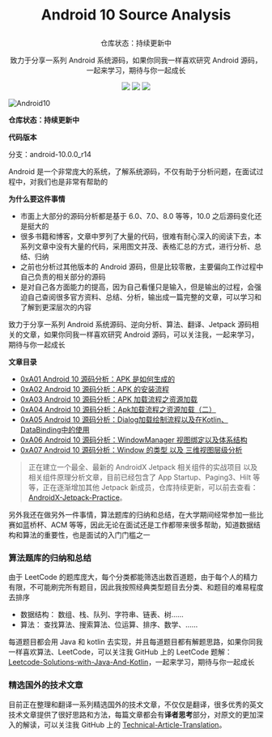 #  <p align="center"> Android 10 Source Analysis </p>

<p align="center"> 仓库状态：持续更新中 </p>

<p align="center"> 致力于分享一系列 Android 系统源码，如果你同我一样喜欢研究 Android 源码，一起来学习，期待与你一起成长 </p>

<p align="center">
<a href="https://github.com/hi-dhl"><img src="https://img.shields.io/badge/GitHub-HiDhl-4BC51D.svg?style=flat"></a> <img src="https://img.shields.io/badge/language-Java | Kotlin-orange.svg"/> <img src="https://img.shields.io/badge/platform-android-lightgrey.svg"/>
</p>

![Android10](http://cdn.51git.cn/2020-06-04-15911987213302.jpg)

**仓库状态：持续更新中**


**代码版本**

分支：android-10.0.0_r14

Android 是一个非常庞大的系统，了解系统源码，不仅有助于分析问题，在面试过程中，对我们也是非常有帮助的

**为什么要这件事情**

* 市面上大部分的源码分析都是基于 6.0、7.0、8.0 等等，10.0 之后源码变化还是挺大的
* 很多书籍和博客，文章中罗列了大量的代码，很难有耐心深入的阅读下去，本系列文章中没有大量的代码，采用图文并茂、表格汇总的方式，进行分析、总结、归纳
* 之前也分析过其他版本的 Android 源码，但是比较零散，主要偏向工作过程中自己负责的相关部分的源码
* 是对自己各方面能力的提高，因为自己看懂只是输入，但是输出的过程，会强迫自己查阅很多官方资料、总结、分析，输出成一篇完整的文章，可以学习和了解到更深层次的内容

致力于分享一系列 Android 系统源码、逆向分析、算法、翻译、Jetpack  源码相关的文章，如果你同我一样喜欢研究 Android 源码，可以关注我，一起来学习，期待与你一起成长

**文章目录**

* [0xA01 Android 10 源码分析：APK 是如何生成的](https://github.com/hi-dhl/Android10-Source-Analysis/blob/master/0xA01%20Android%2010%20%E6%BA%90%E7%A0%81%E5%88%86%E6%9E%90%EF%BC%9AAPK%20%E6%98%AF%E5%A6%82%E4%BD%95%E7%94%9F%E6%88%90%E7%9A%84.md)
* [0xA02 Android 10 源码分析：APK 的安装流程](https://github.com/hi-dhl/Android10-Source-Analysis/blob/master/0xA02%20Android%2010%20%E6%BA%90%E7%A0%81%E5%88%86%E6%9E%90%EF%BC%9AAPK%20%E7%9A%84%E5%AE%89%E8%A3%85%E6%B5%81%E7%A8%8B.md)
* [0xA03 Android 10 源码分析：APK 加载流程之资源加载](https://github.com/hi-dhl/Android10-Source-Analysis/blob/master/0xA03%20Android%2010%20%E6%BA%90%E7%A0%81%E5%88%86%E6%9E%90%EF%BC%9AAPK%20%E5%8A%A0%E8%BD%BD%E6%B5%81%E7%A8%8B%E4%B9%8B%E8%B5%84%E6%BA%90%E5%8A%A0%E8%BD%BD.md)
* [0xA04 Android 10 源码分析：Apk加载流程之资源加载（二）](https://github.com/hi-dhl/Android10-Source-Analysis/blob/master/0xA04%20Android%2010%20%E6%BA%90%E7%A0%81%E5%88%86%E6%9E%90%EF%BC%9AApk%E5%8A%A0%E8%BD%BD%E6%B5%81%E7%A8%8B%E4%B9%8B%E8%B5%84%E6%BA%90%E5%8A%A0%E8%BD%BD%EF%BC%88%E4%BA%8C%EF%BC%89.md)
* [0xA05 Android 10 源码分析：Dialog加载绘制流程以及在Kotlin、DataBinding中的使用](https://github.com/hi-dhl/Android10-Source-Analysis/blob/master/0xA05%20Android%2010%20%E6%BA%90%E7%A0%81%E5%88%86%E6%9E%90%EF%BC%9ADialog%E5%8A%A0%E8%BD%BD%E7%BB%98%E5%88%B6%E6%B5%81%E7%A8%8B%E4%BB%A5%E5%8F%8A%E5%9C%A8Kotlin%E3%80%81DataBinding%E4%B8%AD%E7%9A%84%E4%BD%BF%E7%94%A8.md)
* [0xA06 Android 10 源码分析：WindowManager 视图绑定以及体系结构](https://github.com/hi-dhl/Android10-Source-Analysis/blob/master/0xA06%20Android%2010%20%E6%BA%90%E7%A0%81%E5%88%86%E6%9E%90%EF%BC%9AWindowManager%20%E8%A7%86%E5%9B%BE%E7%BB%91%E5%AE%9A%E4%BB%A5%E5%8F%8A%E4%BD%93%E7%B3%BB%E7%BB%93%E6%9E%84.md)
* [0xA07 Android 10 源码分析：Window 的类型 以及 三维视图层级分析](https://github.com/hi-dhl/Android10-Source-Analysis/blob/master/0xA07%20Android%2010%20%E6%BA%90%E7%A0%81%E5%88%86%E6%9E%90%EF%BC%9AWindow%20%E7%9A%84%E7%B1%BB%E5%9E%8B%20%E4%BB%A5%E5%8F%8A%20%E4%B8%89%E7%BB%B4%E8%A7%86%E5%9B%BE%E5%B1%82%E7%BA%A7%E5%88%86%E6%9E%90.md)

> 正在建立一个最全、最新的 AndroidX Jetpack 相关组件的实战项目 以及 相关组件原理分析文章，目前已经包含了 App Startup、Paging3、Hilt 等等，正在逐渐增加其他 Jetpack 新成员，仓库持续更新，可以前去查看：[AndroidX-Jetpack-Practice](https://github.com/hi-dhl/AndroidX-Jetpack-Practice)。


另外我还在做另外一件事情，算法题库的归纳和总结，在大学期间经常参加一些比赛如蓝桥杯、ACM 等等，因此无论在面试还是工作都带来很多帮助，知道数据结构和算法的重要性，也是面试的入门门槛之一

### 算法题库的归纳和总结

由于 LeetCode 的题库庞大，每个分类都能筛选出数百道题，由于每个人的精力有限，不可能刷完所有题目，因此我按照经典类型题目去分类、和题目的难易程度去排序

* 数据结构： 数组、栈、队列、字符串、链表、树……
* 算法： 查找算法、搜索算法、位运算、排序、数学、……

每道题目都会用 Java 和 kotlin 去实现，并且每道题目都有解题思路，如果你同我一样喜欢算法、LeetCode，可以关注我 GitHub 上的 LeetCode 题解：[Leetcode-Solutions-with-Java-And-Kotlin](https://github.com/hi-dhl/Leetcode-Solutions-with-Java-And-Kotlin)，一起来学习，期待与你一起成长

### 精选国外的技术文章

目前正在整理和翻译一系列精选国外的技术文章，不仅仅是翻译，很多优秀的英文技术文章提供了很好思路和方法，每篇文章都会有**译者思考**部分，对原文的更加深入的解读，可以关注我 GitHub 上的 [Technical-Article-Translation](https://github.com/hi-dhl/Technical-Article-Translation)。

